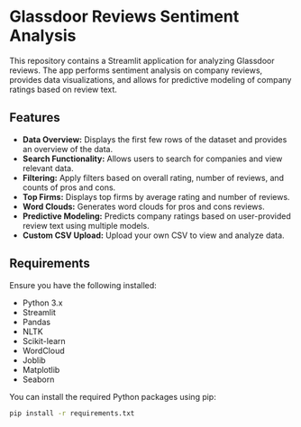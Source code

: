 # Glassdoor Reviews Sentiment Analysis

This repository contains a Streamlit application for analyzing Glassdoor reviews. The app performs sentiment analysis on company reviews, provides data visualizations, and allows for predictive modeling of company ratings based on review text.

## Features

- **Data Overview:** Displays the first few rows of the dataset and provides an overview of the data.
- **Search Functionality:** Allows users to search for companies and view relevant data.
- **Filtering:** Apply filters based on overall rating, number of reviews, and counts of pros and cons.
- **Top Firms:** Displays top firms by average rating and number of reviews.
- **Word Clouds:** Generates word clouds for pros and cons reviews.
- **Predictive Modeling:** Predicts company ratings based on user-provided review text using multiple models.
- **Custom CSV Upload:** Upload your own CSV to view and analyze data.

## Requirements

Ensure you have the following installed:

- Python 3.x
- Streamlit
- Pandas
- NLTK
- Scikit-learn
- WordCloud
- Joblib
- Matplotlib
- Seaborn

You can install the required Python packages using pip:

```bash
pip install -r requirements.txt
